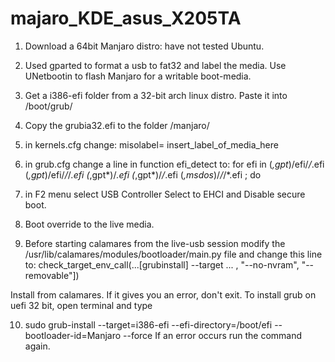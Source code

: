 # majaro_KDE_asus_X205TA

1. Download a 64bit Manjaro distro: have not tested Ubuntu.

2. Used gparted to format a usb to fat32 and label the media.
   Use UNetbootin to flash Manjaro for a writable boot-media.

3. Get a i386-efi folder from a 32-bit arch linux distro.
   Paste it into /boot/grub/

4. Copy the grubia32.efi to the folder /manjaro/


5. in kernels.cfg change:
   misolabel= insert_label_of_media_here
 
6. in grub.cfg change a line in function efi_detect to:
   for efi in (*,gpt*)/efi/*/*.efi (*,gpt*)/efi/*/*/*.efi (*,gpt*)/*.efi (*,gpt*)/*/*.efi (*,msdos*)/*/*/*.efi ; do

7. in F2 menu select USB Controller Select to EHCI and Disable secure boot.

8. Boot override to the live media.

9. Before starting calamares from the live-usb session modify the /usr/lib/calamares/modules/bootloader/main.py file and change this line to:
   check_target_env_call(...[grubinstall] --target ... , "--no-nvram", "--removable"])

Install from calamares.
If it gives you an error, don't exit. To install grub on uefi 32 bit, open terminal and type

10. sudo grub-install --target=i386-efi --efi-directory=/boot/efi --bootloader-id=Manjaro --force
If an error occurs run the command again.

